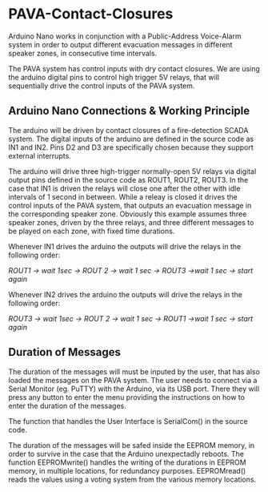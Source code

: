 # PAVA-Contact-Closures

Arduino Nano works in conjunction with a Public-Address Voice-Alarm system in order to output different evacuation messages in different speaker zones, in consecutive time intervals.

The PAVA system has control inputs with dry contact closures. We are using the arduino digital pins to control high trigger 5V relays, that will sequentially drive the control inputs of the PAVA system.

## Arduino Nano Connections & Working Principle

The arduino will be driven by contact closures of a fire-detection SCADA system. The digital inputs of the arduino are defined in the source code as IN1 and IN2. Pins D2 and D3 are specifically chosen because they support external interrupts.

The arduino will drive three high-trigger normally-open 5V relays via digital output pins defined in the source code as ROUT1, ROUT2, ROUT3. In the case that IN1 is driven the relays will close one after the other with idle intervals of 1 second in between. While a releay is closed it drives the control inputs of the PAVA system, that outputs an evacuation message in the corresponding speaker zone. Obviously this example assumes three speaker zones, driven by the three relays, and three different messages to be played on each zone, with fixed time durations.

Whenever IN1 drives the arduino the outputs will drive the relays in the following order:

_ROUT1 -> wait 1sec -> ROUT 2 -> wait 1 sec -> ROUT3 ->wait 1 sec -> start again_

Whenever IN2 drives the arduino the outputs will drive the relays in the following order:

_ROUT3 -> wait 1sec -> ROUT 2 -> wait 1 sec -> ROUT1 ->wait 1 sec -> start again_

## Duration of Messages

The duration of the messages will must be inputed by the user, that has also loaded the messages on the PAVA system. The user needs to connect via a Serial Monitor (eg. PuTTY) with the Arduino, via its USB port. There they will press any button to enter the menu providing the instructions on how to enter the duration of the messages.

The function that handles the User Interface is SerialCom() in the source code.

The duration of the messages will be safed inside the EEPROM memory, in order to survive in the case that the Arduino unexpectadly reboots. The function EEPROMwrite() handles the writing of the durations in EEPROM memory, in multiple locations, for redundancy purposes. EEPROMread() reads the values using a voting system from the various memory locations.
